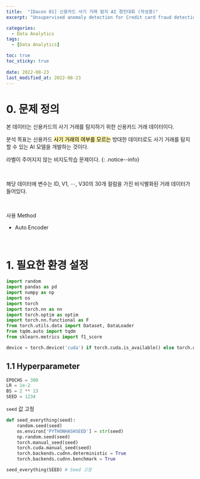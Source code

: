 ```yaml
---
title:  "[Dacon 01] 신용카드 사기 거래 탐지 AI 경진대회 (작성중)"
excerpt: "Unsupervised anomaly detection for Credit card fraud detection'"

categories:
  - Data Analytics
tags:
  - [Data Analytics]

toc: true
toc_sticky: true
 
date: 2022-08-23
last_modified_at: 2022-08-23
---
```


# 0. 문제 정의

본 데이터는 신용카드의 사기 거래를 탐지하기 위한 신용카드 거래 데이터이다.

분석 목표는 신용카드 <mark style = 'background-color:#fff5b1'>사기 거래의 여부를 모르는</mark> 방대한 데이터로도 사기 거래를 탐지할 수 있는 AI 모델을 개발하는 것이다.

라벨이 주어지지 않는 비지도학습 문제이다.
{: .notice--info}

<br>

해당 데이터에 변수는 ID, V1, $\cdots$, V30의 30개 컬럼을 가진 비식별화된 거래 데이터가 들어있다.

<br>

사용 Method

 - Auto Encoder

<br>


# 1. 필요한 환경 설정
```python
import random
import pandas as pd
import numpy as np
import os
import torch
import torch.nn as nn
import torch.optim as optim
import torch.nn.functional as F
from torch.utils.data import Dataset, DataLoader
from tqdm.auto import tqdm
from sklearn.metrics import f1_score
```


```python
device = torch.device('cuda') if torch.cuda.is_available() else torch.device('cpu')
```

## 1.1 Hyperparameter

```python
EPOCHS = 300
LR = 1e-2
BS = 2 ** 13
SEED = 1234
```

`seed` 값 고정

```python
def seed_everything(seed):
    random.seed(seed)
    os.environ['PYTHONHASHSEED'] = str(seed)
    np.random.seed(seed)
    torch.manual_seed(seed)
    torch.cuda.manual_seed(seed)
    torch.backends.cudnn.deterministic = True
    torch.backends.cudnn.benchmark = True

seed_everything(SEED) # Seed 고정
```


<!-- 

```python
df.isna().sum() 
```

다음은 결측값이 존재하는지 확인하는 그래프, 현재 결측값이 존재하지않기때문에 빈 그래프를 보여준다.

```python
msno.matrix(df)
plt.show()
```


```python
df['year'] = df['timestamp'].dt.year
df['month'] = df['timestamp'].dt.month
df['dayofweek'] = df['timestamp'].dt.dayofweek
df['hour'] = df['timestamp'].dt.hour
df.head()
```

```python
df['year'].value_counts().sort_index()
```
```
2015    8643
2016    8699
2017      72
Name: year, dtype: int64
```

```python
df['month'].value_counts().sort_index()
```
```
1     1487
2     1359
3     1468
4     1438
5     1488
6     1422
7     1481
8     1484
9     1394
10    1479
11    1430
12    1484
Name: month, dtype: int64
```


```python
df['dayofweek'].value_counts().sort_index()
```
```
0    2508
1    2505
2    2489
3    2492
4    2450
5    2465
6    2505
Name: dayofweek, dtype: int64
```


```python
df['hour'].value_counts().sort_index()
```
```
0     724
1     724
2     721
3     721
4     721
5     721
6     726
7     726
8     724
9     727
10    725
11    727
12    729
13    728
14    728
15    729
16    730
17    728
18    728
19    727
20    727
21    726
22    725
23    722
Name: hour, dtype: int64
```
<br>

# 2. seaborn으로 그래프그리기

연도별 자전거 이용객
```python
a, b = plt.subplots(1,1, figsize=(10,5))
sns.boxplot(df['year'], df['cnt'])
```
월별

```python
a, b = plt.subplots(1,1, figsize=(10,5))
sns.boxplot(df['month'], df['cnt'])
```
```python
a, b = plt.subplots(1,1, figsize=(10,5))
sns.boxplot(df['dayofweek'], df['cnt'])
```

```python
a, b = plt.subplots(1,1, figsize=(10,5))
sns.boxplot(df['hour'], df['cnt'])
```
출퇴근시간에 주로 자전거를 이용한다는 사실을 알 수 있다.

```python
#그래프 생성 함수
def plot_bar(data, feature) :
	fig = plt.figsize(figsize=(12,3))
	sns.barplot(x=feature, y='cnt', data=data, palette='Set3', orient='V')
```


```python
plot_bar(df, 'hour')
```

```python
plot_bar(df, 'dayofweek')
```


<br>

# 3. 데이터 전처리

이상치 제거

```python
def is_outliers(s) :
	lower_limit = s.mean() - (s.std()*3)
	upper_limit = s.mean() + (s.std()*3)
	return ~s.between(lower_limit, upper_limit)
```

```python
df_out =df[~df.groupby('hour')['cnt'].apply(is_outlier)]

print('이상치 제거 전 : ', df.shape)
print('이상치 제거 후 : ', df_out.shape)
```

```python
df_out.dtypes
```

```python
df_out['weather_code'] = df_out['weather_code'].astype('category')
df_out['season'] = df_out['season'].astype('category')
df_out['year'] = df_out['year'].astype('category')
df_out['month'] = df_out['month'].astype('category')
df_out['hour'] = df_out['hour'].astype('category')
```

```python
#더미변수 처리
df_out['season']

df_out = pd.get_dummies(df_out, columns=['weather_code', 'season', 'year', 'month', 'hour'])
```

```python
# 더미변수화
df_out.head()
```
```python
# 59개 컬럼이 생김
df_out.shape
```

```python
#종속변수
df_y = df_out['cnt']

#독립변수
df_x = df_out.drop(['timestamp', 'cnt'], axis=1)
#axis =1 이면 열
```

```python
df_x.head()
```
```python
df_y.head()
```


```python
from sklearn.model_selection import train_test_split
```

```python
x_train, x_test, y_train, y_test = train_test_split(df_x, df_y, random_state=66, test_size=0.3, shuffle=False) #시계열 데이터는 섞으면 안됨
```

```python
print('x_train 구조', x_train.shape)
print('y_train 구조', y_train.shape)

print('x_test 구조', x_test.shape)
print('y_test 구조', y_test.shape)
```

<br>

# 4. model prediction

간단한 딥러닝 모델로 런던자전거의 시간대별 수요 예측

```python
import keras
from keras.models import Sequential
from keras.layers import Dense
from keras.callbacks import EarlyStopping
```

```python
model = Sequential()
model.add(Dense(units=160, activation='relu', input_dim=57))
model.add(Dense(units=60, activation='relu'))
model.add(Dense(units=20, activation='relu'))
model.add(Dense(units=1, activation='linear'))
```

```python
model.summary()
```

```python
model.compile(loss='mae', optimizer='adam', metrics=['mae'])
early_stopping=EarlyStopping(monitor='loss', patience=5, mode='min')
history = model.fit(x_train, y_train, epochs=50, batch_size=1, validation_split=0.1, callbacks=[early_stopping])
``` -->